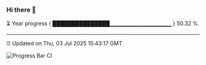 ### Hi there 👋

⏳ Year progress { ███████████████▁▁▁▁▁▁▁▁▁▁▁▁▁▁▁ } 50.32 %

---

⏰ Updated on Thu, 03 Jul 2025 15:43:17 GMT

![Progress Bar CI](https://github.com/IshwaranRudhara/GIT-ACTION/workflows/Progress%20Bar%20CI/badge.svg)
